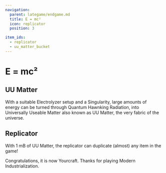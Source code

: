 ```yaml
---
navigation:
  parent: lategame/endgame.md
  title: E = mc²
  icon: replicator
  position: 3

item_ids:
  - replicator
  - uu_matter_bucket
---
```


# E = mc²

## UU Matter

<ItemGrid>
  <ItemIcon id="modern_industrialization:uu_matter_bucket" />
</ItemGrid>

With a suitable Electrolyzer setup and a Singularity, large amounts of energy can be turned through Quantum Hawnking Radiation, into Universally Useable Matter also known as UU Matter, the very fabric of the universe.

## Replicator

<ItemGrid>
  <ItemIcon id="modern_industrialization:replicator" />
</ItemGrid>

With 1 mB of UU Matter, the replicator can duplicate (almost) any item in the game!

Congratulations, it is now Yourcraft. Thanks for playing Modern Industrialization.
